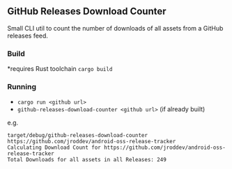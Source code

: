 

## GitHub Releases Download Counter

Small CLI util to count the number of downloads of all assets from a GitHub releases feed.

### Build
*requires Rust toolchain
`cargo build`

### Running
- `cargo run <github url>`
- `github-releases-download-counter <github url>` (if already built)

e.g.
```
target/debug/github-releases-download-counter https://github.com/jroddev/android-oss-release-tracker
Calculating Download Count for https://github.com/jroddev/android-oss-release-tracker
Total Downloads for all assets in all Releases: 249
```

